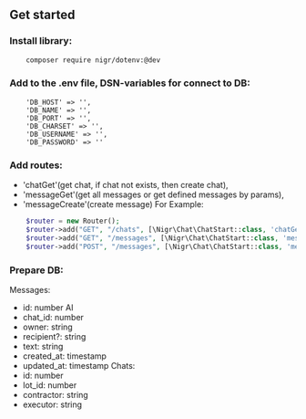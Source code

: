## Get started

### Install library:
```bash
    composer require nigr/dotenv:@dev
```
### Add to the .env file, DSN-variables for connect to DB:
```.env
    'DB_HOST' => '',
    'DB_NAME' => '',
    'DB_PORT' => '',
    'DB_CHARSET' => '',
    'DB_USERNAME' => '',
    'DB_PASSWORD' => ''
```
### Add routes:
- 'chatGet'(get chat, if chat not exists, then create chat),
- 'messageGet'(get all messages or get defined messages by params),
- 'messageCreate'(create message)
For Example:
```php
    $router = new Router();
    $router->add("GET", "/chats", [\Nigr\Chat\ChatStart::class, 'chatGet']);
    $router->add("GET", "/messages", [\Nigr\Chat\ChatStart::class, 'messageGet']);
    $router->add("POST", "/messages", [\Nigr\Chat\ChatStart::class, 'messageCreate']);
```
### Prepare DB:
Messages:
- id: number AI
- chat_id: number
- owner: string
- recipient?: string
- text: string
- created_at: timestamp
- updated_at: timestamp
Chats:
- id: number
- lot_id: number
- contractor: string
- executor: string